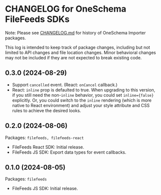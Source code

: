 # CHANGELOG for OneSchema FileFeeds SDKs

Note: Please see [CHANGELOG.md](./CHANGELOG.md) for history
of OneSchema Importer packages.

This log is intended to keep track of package changes, including
but not limited to API changes and file location changes. Minor behavioral
changes may not be included if they are not expected to break existing code.

## 0.3.0 (2024-08-29)

- Support `cancelled` event. (React: `onCancel` callback.)
- React: `inline` prop is defaulted to true.
  When upgrading to this version, if you still need the non-`inline` behavior,
  you could set `inline={false}` explicitly. Or, you could switch to the
  `inline` rendering (which is more native to React environment) and adjust your
  style attribute and CSS rules to achieve the desired looks.

## 0.2.0 (2024-08-06)

Packages: `filefeeds, filefeeds-react`

- FileFeeds React SDK: Initial release.
- FileFeeds JS SDK: Export data types for event callbacks.

## 0.1.0 (2024-08-05)

Packages: `filefeeds`

- FileFeeds JS SDK: Initial release.
